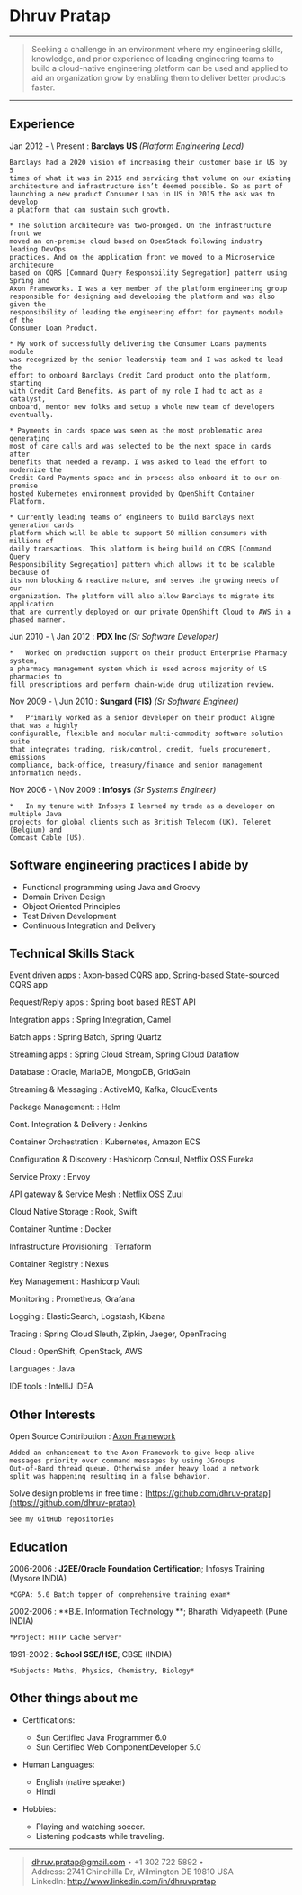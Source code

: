 Dhruv Pratap
============

----

>   Seeking a challenge in an environment where my engineering skills, knowledge, and prior 
>   experience of leading engineering teams to build a cloud-native engineering platform
>   can be used and applied to aid an organization grow by enabling them to deliver better 
>   products faster. 

----

Experience
----------
Jan 2012 - \ Present 
:   **Barclays US** *(Platform Engineering Lead)*

    Barclays had a 2020 vision of increasing their customer base in US by 5 
    times of what it was in 2015 and servicing that volume on our existing 
    architecture and infrastructure isn’t deemed possible. So as part of 
    launching a new product Consumer Loan in US in 2015 the ask was to develop 
    a platform that can sustain such growth.

    * The solution architecure was two-pronged. On the infrastructure front we 
    moved an on-premise cloud based on OpenStack following industry leading DevOps 
    practices. And on the application front we moved to a Microservice architecure
    based on CQRS [Command Query Responsbility Segregation] pattern using Spring and 
    Axon Frameworks. I was a key member of the platform engineering group 
    responsible for designing and developing the platform and was also given the 
    responsibility of leading the engineering effort for payments module of the 
    Consumer Loan Product.

    * My work of successfully delivering the Consumer Loans payments module 
    was recognized by the senior leadership team and I was asked to lead the 
    effort to onboard Barclays Credit Card product onto the platform, starting 
    with Credit Card Benefits. As part of my role I had to act as a catalyst, 
    onboard, mentor new folks and setup a whole new team of developers eventually.
    
    * Payments in cards space was seen as the most problematic area generating 
    most of care calls and was selected to be the next space in cards after 
    benefits that needed a revamp. I was asked to lead the effort to modernize the 
    Credit Card Payments space and in process also onboard it to our on-premise
    hosted Kubernetes environment provided by OpenShift Container Platform.
    
    * Currently leading teams of engineers to build Barclays next generation cards 
    platform which will be able to support 50 million consumers with millions of 
    daily transactions. This platform is being build on CQRS [Command Query 
    Responsibility Segregation] pattern which allows it to be scalable because of 
    its non blocking & reactive nature, and serves the growing needs of our 
    organization. The platform will also allow Barclays to migrate its application
    that are currently deployed on our private OpenShift Cloud to AWS in a phased manner.  


Jun 2010 - \ Jan 2012
:   **PDX Inc** *(Sr Software Developer)*

    *   Worked on production support on their product Enterprise Pharmacy system, 
    a pharmacy management system which is used across majority of US pharmacies to 
    fill prescriptions and perform chain-wide drug utilization review.

Nov 2009 - \ Jun 2010
:   **Sungard (FIS)** *(Sr Software Engineer)*

    *   Primarily worked as a senior developer on their product Aligne that was a highly 
    configurable, flexible and modular multi-commodity software solution suite 
    that integrates trading, risk/control, credit, fuels procurement, emissions 
    compliance, back-office, treasury/finance and senior management information needs. 

Nov 2006 - \ Nov 2009
:   **Infosys** *(Sr Systems Engineer)*

    *   In my tenure with Infosys I learned my trade as a developer on multiple Java
    projects for global clients such as British Telecom (UK), Telenet (Belgium) and
    Comcast Cable (US).


Software engineering practices I abide by
-----------------------------------------
*   Functional programming using Java and Groovy
*   Domain Driven Design
*   Object Oriented Principles
*   Test Driven Development
*   Continuous Integration and Delivery


Technical Skills Stack
----------------------

Event driven apps
:   Axon-based CQRS app, Spring-based State-sourced CQRS app

Request/Reply apps
:   Spring boot based REST API 

Integration apps
:   Spring Integration, Camel

Batch apps
:   Spring Batch, Spring Quartz

Streaming apps
:   Spring Cloud Stream, Spring Cloud Dataflow   

Database
:   Oracle, MariaDB, MongoDB, GridGain

Streaming & Messaging
:   ActiveMQ, Kafka, CloudEvents

Package Management:
:   Helm

Cont. Integration & Delivery
:   Jenkins

Container Orchestration
:   Kubernetes, Amazon ECS

Configuration & Discovery
:   Hashicorp Consul, Netflix OSS Eureka

Service Proxy
:   Envoy

API gateway & Service Mesh
:   Netflix OSS Zuul   

Cloud Native Storage
:   Rook, Swift

Container Runtime
:   Docker

Infrastructure Provisioning
:   Terraform

Container Registry
:   Nexus   

Key Management
:   Hashicorp Vault

Monitoring
:   Prometheus, Grafana

Logging
:   ElasticSearch, Logstash, Kibana

Tracing
:   Spring Cloud Sleuth, Zipkin, Jaeger, OpenTracing 

Cloud
:   OpenShift, OpenStack, AWS

Languages
: Java

IDE tools
: IntelliJ IDEA

Other Interests
---------------

Open Source Contribution
:   [Axon Framework](https://github.com/dhruv-pratap/AxonFramework)

    Added an enhancement to the Axon Framework to give keep-alive 
    messages priority over command messages by using JGroups 
    Out-of-Band thread queue. Otherwise under heavy load a network
    split was happening resulting in a false behavior. 

Solve design problems in free time
:   [https://github.com/dhruv-pratap](https://github.com/dhruv-pratap)

    See my GitHub repositories

Education
---------

2006-2006 
:   **J2EE/Oracle Foundation Certification**; Infosys Training (Mysore INDIA)

    *CGPA: 5.0 Batch topper of comprehensive training exam*

2002-2006 
:   **B.E. Information Technology **; Bharathi Vidyapeeth (Pune INDIA)

    *Project: HTTP Cache Server*

1991-2002
:   **School SSE/HSE**; CBSE (INDIA)

    *Subjects: Maths, Physics, Chemistry, Biology*

Other things about me
---------------------

* Certifications:

     * Sun Certified Java Programmer 6.0
     * Sun Certified Web ComponentDeveloper 5.0

* Human Languages:

     * English (native speaker)
     * Hindi

* Hobbies: 

    *   Playing and watching soccer. 
    *   Listening podcasts while traveling.

----

> <dhruv.pratap@gmail.com> • +1 302 722 5892 • \
> Address: 2741 Chinchilla Dr, Wilmington DE 19810 USA \
> LinkedIn: http://www.linkedin.com/in/dhruvpratap